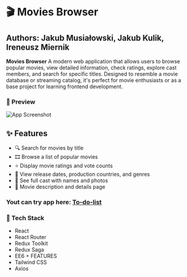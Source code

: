 # 🎬 Movies Browser

## Authors: Jakub Musiałowski, Jakub Kulik, Ireneusz Miernik

**Movies Browser** 
A modern web application that allows users to browse popular movies, view detailed information, check ratings, explore cast members, and search for specific titles. Designed to resemble a movie database or streaming catalog, it's perfect for movie enthusiasts or as a base project for learning frontend development.

### 📸 Preview

![App Screenshot](./screenshot.png)


## ✨ Features

- 🔍 Search for movies by title
- 🎞️ Browse a list of popular movies
- ⭐ Display movie ratings and vote counts
- 📅 View release dates, production countries, and genres
- 👥 See full cast with names and photos
- 📖 Movie description and details page

### Yout can try app here: [To-do-list]()

### 🧰 Tech Stack

- React
- React Router 
- Redux Toolkit
- Redux Saga
- EE6 + FEATURES
- Tailwind CSS
- Axios


